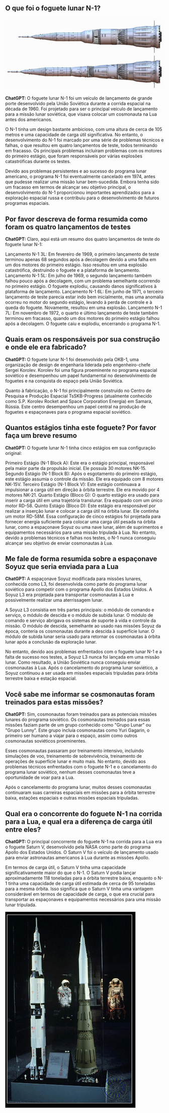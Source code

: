 ## O que foi o foguete lunar N-1?

![N1 lunar rocket](N1-1.jpg)

**ChatGPT:**
O foguete lunar N-1 foi um veículo de lançamento de grande porte desenvolvido pela União Soviética durante a corrida espacial na década de 1960. Foi projetado para ser o principal veículo de lançamento para a missão lunar soviética, que visava colocar um cosmonauta na Lua antes dos americanos.

O N-1 tinha um design bastante ambicioso, com uma altura de cerca de 105 metros e uma capacidade de carga útil significativa. No entanto, o desenvolvimento do N-1 foi marcado por uma série de problemas técnicos e falhas, o que resultou em quatro lançamentos de teste, todos terminando em fracasso. Os principais problemas incluíram problemas com os motores do primeiro estágio, que foram responsáveis por várias explosões catastróficas durante os testes.

Devido aos problemas persistentes e ao sucesso do programa lunar americano, o programa N-1 foi eventualmente cancelado em 1974, antes que pudesse realizar uma missão lunar bem-sucedida. Embora tenha sido um fracasso em termos de alcançar seu objetivo principal, o desenvolvimento do N-1 proporcionou importantes aprendizados para a exploração espacial russa e contribuiu para o desenvolvimento de futuros programas espaciais.

## Por favor descreva de forma resumida como foram os quatro lançamentos de testes

**ChatGPT:**
Claro, aqui está um resumo dos quatro lançamentos de teste do foguete lunar N-1:

Lançamento N-1 3L: Em fevereiro de 1969, o primeiro lançamento de teste terminou apenas 68 segundos após a decolagem devido a uma falha em um dos motores do primeiro estágio. Isso resultou em uma explosão catastrófica, destruindo o foguete e a plataforma de lançamento.
Lançamento N-1 5L: Em julho de 1969, o segundo lançamento também falhou pouco após a decolagem, com um problema semelhante ocorrendo no primeiro estágio. O foguete explodiu, causando danos significativos à plataforma de lançamento.
Lançamento N-1 6L: Em junho de 1971, o terceiro lançamento de teste parecia estar indo bem inicialmente, mas uma anomalia ocorreu no motor do segundo estágio, levando à perda de controle e à queda do foguete. Novamente, resultou em uma explosão.
Lançamento N-1 7L: Em novembro de 1972, o quarto e último lançamento de teste também terminou em fracasso, quando um dos motores do primeiro estágio falhou após a decolagem. O foguete caiu e explodiu, encerrando o programa N-1.

## Quais eram os responsáveis por sua construção e onde ele era fabricado?
**ChatGPT:**
O foguete lunar N-1 foi desenvolvido pela OKB-1, uma organização de design de engenharia liderada pelo engenheiro-chefe Sergei Korolev. Korolev foi uma figura proeminente no programa espacial soviético e desempenhou um papel fundamental no desenvolvimento de foguetes e na conquista do espaço pela União Soviética.

Quanto à fabricação, o N-1 foi principalmente construído no Centro de Pesquisa e Produção Espacial TsSKB-Progress (atualmente conhecido como S.P. Korolev Rocket and Space Corporation Energia) em Samara, Rússia. Este centro desempenhou um papel central na produção de foguetes e espaçonaves para o programa espacial soviético.

## Quantos estágios tinha este foguete? Por favor faça um breve resumo
**ChatGPT:**
O foguete lunar N-1 tinha cinco estágios em sua configuração original:

Primeiro Estágio (N-1 Block A): Este era o estágio principal, responsável pela maior parte da propulsão inicial. Ele possuía 30 motores NK-15.
Segundo Estágio (N-1 Block B): Após o esgotamento do primeiro estágio, este estágio assumia o controle da missão. Ele era equipado com 8 motores NK-15V.
Terceiro Estágio (N-1 Block V): Este estágio continuava a impulsionar a carga útil em direção à órbita terrestre. Ele era movido por 4 motores NK-21.
Quarto Estágio (Bloco G): O quarto estágio era usado para inserir a carga útil em uma trajetória translunar. Era equipado com um único motor RD-58.
Quinto Estágio (Bloco D): Este estágio era responsável por realizar a inserção lunar e colocar a carga útil na órbita lunar. Ele continha um motor RD-58M.
Essa configuração de cinco estágios foi projetada para fornecer energia suficiente para colocar uma carga útil pesada na órbita lunar, como a espaçonave Soyuz ou uma nave lunar, além de suprimentos e equipamentos necessários para uma missão tripulada à Lua. No entanto, devido a problemas técnicos e falhas nos testes, o N-1 nunca conseguiu alcançar seu objetivo de enviar cosmonautas à Lua.

## Me fale de forma resumida sobre a espaçonave Soyuz que seria enviada para a Lua
**ChatGPT:**
A espaçonave Soyuz modificada para missões lunares, conhecida como L3, foi desenvolvida como parte do programa lunar soviético para competir com o programa Apollo dos Estados Unidos. A Soyuz L3 era projetada para transportar cosmonautas à Lua e possivelmente realizar uma aterrissagem lunar.

A Soyuz L3 consistia em três partes principais: o módulo de comando e serviço, o módulo de descida e o módulo de subida lunar. O módulo de comando e serviço abrigava os sistemas de suporte à vida e controle da missão. O módulo de descida, semelhante ao usado nas missões Soyuz da época, conteria os cosmonautas durante a descida à superfície lunar. O módulo de subida lunar seria usado para retornar os cosmonautas à órbita lunar após a conclusão da exploração lunar.

No entanto, devido aos problemas enfrentados com o foguete lunar N-1 e a falta de sucesso nos testes, a Soyuz L3 nunca foi lançada em uma missão lunar. Como resultado, a União Soviética nunca conseguiu enviar cosmonautas à Lua. Após o cancelamento do programa lunar soviético, a Soyuz continuou a ser usada em missões espaciais tripuladas para órbita terrestre baixa e estação espacial.

## Você sabe me informar se cosmonautas foram treinados para estas missões?
**ChatGPT:**
Sim, cosmonautas foram treinados para as potenciais missões lunares do programa soviético. Os cosmonautas treinados para essas missões faziam parte de um grupo conhecido como "Grupo Lunar" ou "Grupo Lunny". Este grupo incluía cosmonautas como Yuri Gagarin, o primeiro ser humano a viajar para o espaço, assim como outros cosmonautas soviéticos proeminentes.

Esses cosmonautas passaram por treinamento intensivo, incluindo simulações de voo, treinamento de sobrevivência, treinamento de operações de superfície lunar e muito mais. No entanto, devido aos problemas técnicos enfrentados com o foguete N-1 e o cancelamento do programa lunar soviético, nenhum desses cosmonautas teve a oportunidade de voar para a Lua.

Após o cancelamento do programa lunar, muitos desses cosmonautas continuaram suas carreiras espaciais em missões para a órbita terrestre baixa, estações espaciais e outras missões espaciais tripuladas.

## Qual era o concorrente do foguete N-1 na corrida para a Lua, e qual era a diferença de carga útil entre eles?

**ChatGPT:**
O principal concorrente do foguete N-1 na corrida para a Lua era o foguete Saturn V, desenvolvido pela NASA como parte do programa Apollo dos Estados Unidos. O Saturn V foi o veículo de lançamento usado para enviar astronautas americanos à Lua durante as missões Apollo.

Em termos de carga útil, o Saturn V tinha uma capacidade significativamente maior do que o N-1. O Saturn V podia lançar aproximadamente 118 toneladas para a órbita terrestre baixa, enquanto o N-1 tinha uma capacidade de carga útil estimada de cerca de 95 toneladas para a mesma órbita. Isso significa que o Saturn V tinha uma vantagem considerável em termos de capacidade de carga, o que era crucial para transportar as espaçonaves e equipamentos necessários para uma missão lunar tripulada.

![N1 vs Saturn V](N1-2.png)